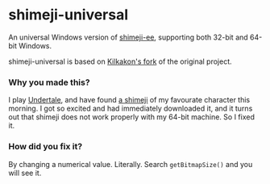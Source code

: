 # shimeji-universal

An universal Windows version of [shimeji-ee](https://code.google.com/p/shimeji-ee/), supporting both 32-bit and 64-bit Windows.

shimeji-universal is based on [Kilkakon's fork](http://kilkakon.com/projects/shimeji.php) of the original project.

### Why you made this?

I play [Undertale](http://store.steampowered.com/app/391540/), and have found [a shimeji](http://pkbunny.tumblr.com/) of my favourate character this morning. I got so excited and had immediately downloaded it, and it turns out that shimeji does not work properly with my 64-bit machine. So I fixed it.

### How did you fix it?

By changing a numerical value. Literally. Search `getBitmapSize()` and you will see it.
